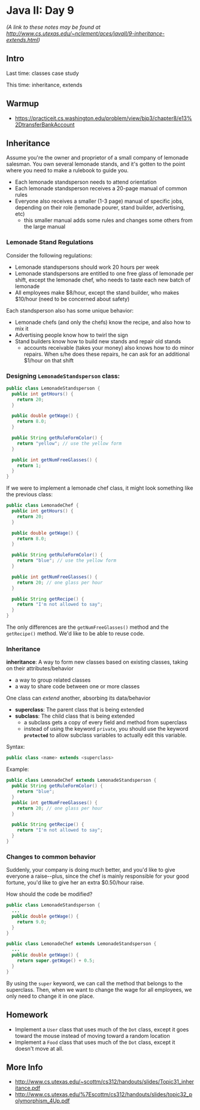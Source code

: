 # Java II: Day 9
*(A link to these notes may be found at http://www.cs.utexas.edu/~nclement/aces/javaII/9-inheritance-extends.html)*

## Intro

Last time: classes case study

This time: inheritance, extends

## Warmup

 - https://practiceit.cs.washington.edu/problem/view/bjp3/chapter8/e13%2DtransferBankAccount

## Inheritance
Assume you're the owner and proprietor of a small company of lemonade salesman. You own several lemonade stands, and it's gotten to the point where you need to make a rulebook to guide you.
 - Each lemonade standsperson needs to attend orientation
 - Each lemonade standsperson receives a 20-page manual of common rules
 - Everyone also receives a smaller (1-3 page) manual of specific jobs, depending on their role (lemonade pourer, stand builder, advertising, etc)
   - this smaller manual adds some rules and changes some others from the large manual

### Lemonade Stand Regulations
Consider the following regulations:
 - Lemonade standspersons should work 20 hours per week
 - Lemonade standspersons are entitled to one free glass of lemonade per shift, except the lemonade chef, who needs to taste each new batch of lemonade
 - All employees make $8/hour, except the stand builder, who makes $10/hour (need to be concerned about safety)

Each standsperson also has some unique behavior:
 - Lemonade chefs (and only the chefs) know the recipe, and also how to mix it
 - Advertising people know how to twirl the sign
 - Stand builders know how to build new stands and repair old stands
   - accounts receivable (takes your money) also knows how to do minor repairs. When s/he does these repairs, he can ask for an additional $1/hour on that shift

### Designing `LemonadeStandsperson` class:
```java
public class LemonadeStandsperson {
  public int getHours() {
    return 20;
  }

  public double getWage() {
    return 8.0;
  }

  public String getRuleFormColor() {
    return "yellow"; // use the yellow form
  }

  public int getNumFreeGlasses() {
    return 1;
  }
}
```
If we were to implement a lemonade chef class, it might look something like the previous class:
```java
public class LemonadeChef {
  public int getHours() {
    return 20;
  }

  public double getWage() {
    return 8.0;
  }

  public String getRuleFormColor() {
    return "blue"; // use the yellow form
  }

  public int getNumFreeGlasses() {
    return 20; // one glass per hour
  }

  public String getRecipe() {
    return "I'm not allowed to say";
  }
}
```

The only differences are the `getNumFreeGlasses()` method and the `getRecipe()` method. We'd like to be able to reuse code.

### Inheritance
**inheritance**: A way to form new classes based on existing classes, taking on their attributes/behavior
 * a way to group related classes
 * a way to share code between one or more classes

One class can *extend* another, absorbing its data/behavior
 * **superclass**: The parent class that is being extended
 * **subclass**: The child class that is being extended
   * a subclass gets a copy of every field and method from superclass
   * instead of using the keyword `private`, you should use the keyword **`protected`** to allow subclass variables to actually edit this variable.

Syntax:
```java
public class <name> extends <superclass>
```
Example:
```java
public class LemonadeChef extends LemonadeStandsperson {
  public String getRuleFormColor() {
    return "blue";
  }
  public int getNumFreeGlasses() {
    return 20; // one glass per hour
  }

  public String getRecipe() {
    return "I'm not allowed to say";
  }
}
```

### Changes to common behavior
Suddenly, your company is doing much better, and you'd like to give everyone a raise--plus, since the chef is mainly responsible for your good fortune, you'd like to give her an extra $0.50/hour raise.

How should the code be modified?

```java
public class LemonadeStandsperson {
  ...
  public double getWage() {
    return 9.0;
  }
}

public class LemonadeChef extends LemonadeStandsperson {
  ...
  public double getWage() {
    return super.getWage() + 0.5;
  }
}
```

By using the `super` keyword, we can call the method that belongs to the superclass. Then, when we want to change the wage for all employees, we only need to change it in one place.

## Homework
 - Implement a `User` class that uses much of the `Dot` class, except it goes toward the mouse instead of moving toward a random location
 - Implement a `Food` class that uses much of the `Dot` class, except it doesn't move at all.

## More Info
 - http://www.cs.utexas.edu/~scottm/cs312/handouts/slides/Topic31_inheritance.pdf
 - http://www.cs.utexas.edu/%7Escottm/cs312/handouts/slides/topic32_polymorphism_4Up.pdf
